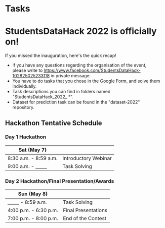 # Tasks

# StudentsDataHack 2022 is officially on!

If you missed the inauguration, here's the quick recap!

- If you have any questions regarding the organisation of the event, please write to https://www.facebook.com/StudentsDataHack-102825025233118 in private message.
- You have to do tasks that you chose in the Google Form, and solve them individually.
- Task descriptions you can find in folders named "StudentsDataHack_2022_ *".
- Dataset for prediction task can be found in the "dataset-2022" repository.

## Hackathon Tentative Schedule
### Day 1 Hackathon
| Sat (May 7) |  |
| -------------- | --------------------------------- |
| 8:30 a.m. - 8:59 a.m. | Introductory Webinar|
| 9:00 a.m. - _____  | Task Solving |

### Day 2 Hackathon/Final Presentation/Awards
| Sun (May 8) |  |
| -------------- | --------------------------------- |
| _____ - 8:59 a.m. |  Task Solving |
| 4:00 p.m. - 6:30 p.m. | Final Presentations |
| 7:00 p.m. - 8:00 p.m. | End of the Contest |
